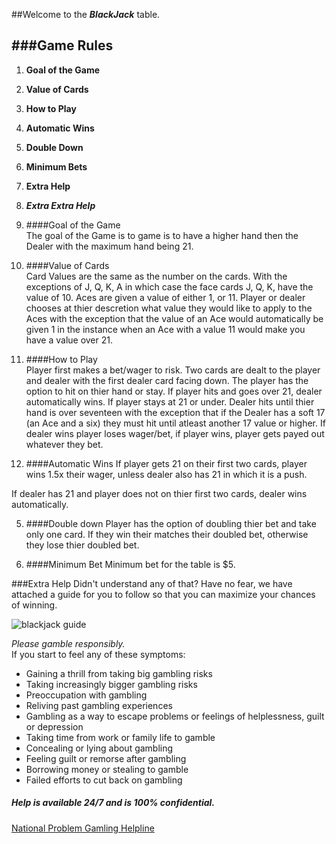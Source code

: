 ##Welcome to the ***BlackJack*** table. 

###Game Rules 
----------
1. **Goal of the Game**
2.	**Value of Cards**
3. **How to Play**
3. **Automatic Wins**
5. **Double Down**
6. **Minimum Bets**
7. **Extra Help**
8. ***Extra Extra Help***

1. ####Goal of the Game  
The goal of the Game is to game is to have a higher hand then the Dealer with the maximum hand being 21. 

2. ####Value of Cards  
Card Values are the same as the number on the cards.  With the exceptions of J, Q, K, A in which case the face cards J, Q, K, have the value of 10.  Aces are given a value of either 1, or 11.  Player or dealer chooses at thier descretion what value they would like to apply to the Aces with the exception that the value of an Ace would automatically be given 1 in the instance when an Ace with a value 11 would make you have a value over 21. 

3. ####How to Play  
Player first makes a bet/wager to risk. Two cards are dealt to the player and dealer with the first dealer card facing down. The player has the option to hit on thier hand or stay.  If player hits and goes over 21, dealer automatically wins. If player stays at 21 or under.  Dealer hits until thier hand is over seventeen with the exception that if the Dealer has a soft 17 (an Ace and a six) they must hit until atleast another 17 value or higher. If dealer wins 
player loses wager/bet, if player wins, player gets payed out whatever they bet. 

4. ####Automatic Wins
If player gets 21 on their first two cards, player wins 1.5x their wager, unless dealer also has 21 in which it is a push.   
  
If dealer has 21 and player does not on thier first two cards, dealer wins automatically.

5. ####Double down 
Player has the option of doubling thier bet and take only one card.  If they win their matches their doubled bet, otherwise they lose thier doubled bet.

6. ####Minimum Bet
Minimum bet for the table is $5.

###Extra Help
Didn't understand any of that? Have no fear, we have attached a guide for you to follow so that you can maximize your chances of winning. 

![blackjack guide](http://www.eblackjackonline.net/wp-content/uploads/2013/02/basic-strategy-blackjack-chart2.jpg)


 
*Please gamble responsibly.*   
If you start to feel any of these symptoms: 

* Gaining a thrill from taking big gambling risks
* Taking increasingly bigger gambling risks
* Preoccupation with gambling
* Reliving past gambling experiences
* Gambling as a way to escape problems or feelings of helplessness, guilt or depression
* Taking time from work or family life to gamble
* Concealing or lying about gambling
* Feeling guilt or remorse after gambling
* Borrowing money or stealing to gamble
* Failed efforts to cut back on gambling

##### Help is available 24/7 and is 100% confidential.
[National Problem Gamling Helpline](http://www.ncpgambling.org/help-treatment/national-helpline-1-800-522-4700/)

